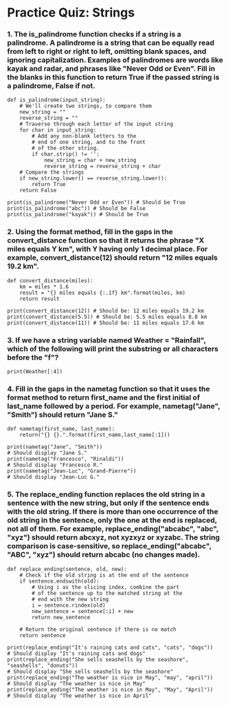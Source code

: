 # Practice Quiz: Strings

### 1. The is_palindrome function checks if a string is a palindrome. A palindrome is a string that can be equally read from left to right or right to left, omitting blank spaces, and ignoring capitalization. Examples of palindromes are words like kayak and radar, and phrases like "Never Odd or Even". Fill in the blanks in this function to return True if the passed string is a palindrome, False if not.

    def is_palindrome(input_string):
        # We'll create two strings, to compare them
        new_string = ""
        reverse_string = ""
        # Traverse through each letter of the input string
        for char in input_string:
            # Add any non-blank letters to the 
            # end of one string, and to the front
            # of the other string. 
            if char.strip() != '':
                new_string = char + new_string
                reverse_string = reverse_string + char
        # Compare the strings
        if new_string.lower() == reverse_string.lower():
            return True
        return False

    print(is_palindrome("Never Odd or Even")) # Should be True
    print(is_palindrome("abc")) # Should be False
    print(is_palindrome("kayak")) # Should be True

### 2. Using the format method, fill in the gaps in the convert_distance function so that it returns the phrase "X miles equals Y km", with Y having only 1 decimal place. For example, convert_distance(12) should return "12 miles equals 19.2 km".

    def convert_distance(miles):
        km = miles * 1.6 
        result = "{} miles equals {:.1f} km".format(miles, km)
        return result

    print(convert_distance(12)) # Should be: 12 miles equals 19.2 km
    print(convert_distance(5.5)) # Should be: 5.5 miles equals 8.8 km
    print(convert_distance(11)) # Should be: 11 miles equals 17.6 km

### 3. If we have a string variable named Weather = "Rainfall", which of the following will print the substring or all characters before the "f"?

    print(Weather[:4])

### 4. Fill in the gaps in the nametag function so that it uses the format method to return first_name and the first initial of last_name followed by a period. For example, nametag("Jane", "Smith") should return "Jane S."

    def nametag(first_name, last_name):
        return("{} {}.".format(first_name,last_name[:1]))

    print(nametag("Jane", "Smith")) 
    # Should display "Jane S." 
    print(nametag("Francesco", "Rinaldi")) 
    # Should display "Francesco R." 
    print(nametag("Jean-Luc", "Grand-Pierre")) 
    # Should display "Jean-Luc G." 

### 5. The replace_ending function replaces the old string in a sentence with the new string, but only if the sentence ends with the old string. If there is more than one occurrence of the old string in the sentence, only the one at the end is replaced, not all of them. For example, replace_ending("abcabc", "abc", "xyz") should return abcxyz, not xyzxyz or xyzabc. The string comparison is case-sensitive, so replace_ending("abcabc", "ABC", "xyz") should return abcabc (no changes made).

    def replace_ending(sentence, old, new):
        # Check if the old string is at the end of the sentence 
        if sentence.endswith(old):
            # Using i as the slicing index, combine the part
            # of the sentence up to the matched string at the 
            # end with the new string
            i = sentence.rindex(old)
            new_sentence = sentence[:i] + new
            return new_sentence

        # Return the original sentence if there is no match 
        return sentence
        
    print(replace_ending("It's raining cats and cats", "cats", "dogs")) 
    # Should display "It's raining cats and dogs"
    print(replace_ending("She sells seashells by the seashore", "seashells", "donuts")) 
    # Should display "She sells seashells by the seashore"
    print(replace_ending("The weather is nice in May", "may", "april")) 
    # Should display "The weather is nice in May"
    print(replace_ending("The weather is nice in May", "May", "April")) 
    # Should display "The weather is nice in April"